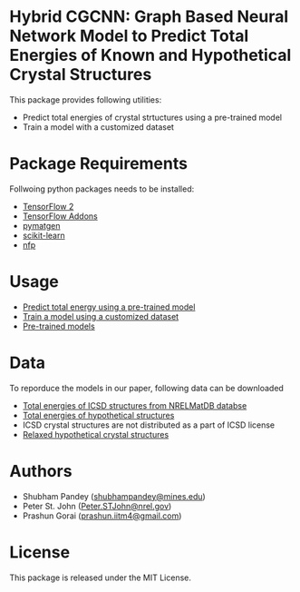 # Hybrid CGCNN: Graph Based Neural Network Model to Predict Total Energies of Known and Hypothetical Crystal Structures

This package provides following utilities:
* Predict total energies of crystal strtuctures using a pre-trained model
* Train a model with a customized dataset

# Package Requirements

Follwoing python packages needs to be installed:
* [TensorFlow 2](https://www.tensorflow.org/install)
* [TensorFlow Addons](https://www.tensorflow.org/addons/overview)
* [pymatgen](https://pymatgen.org/installation.html)
* [scikit-learn](https://scikit-learn.org/stable/install.html)
* [nfp](https://pypi.org/project/nfp/)

# Usage

* [Predict total energy using a pre-trained model](energy_prediction_demo)
* [Train a model using a customized dataset](train_model)
* [Pre-trained models](pretrained_models)

# Data

To reporduce the models in our paper, following data can be downloaded
* [Total energies of ICSD structures from NRELMatDB databse](nrelmatdb_icsd_energies.csv)
* [Total energies of hypothetical structures](hypothetical_structure_energies.csv)
* ICSD crystal structures are not distributed as a part of ICSD license
* [Relaxed hypothetical crystal structures](relaxed_hypothetical_structures.tar.gz)

# Authors

* Shubham Pandey (shubhampandey@mines.edu)
* Peter St. John (Peter.STJohn@nrel.gov)
* Prashun Gorai (prashun.iitm4@gmail.com)

# License

This package is released under the MIT License.
